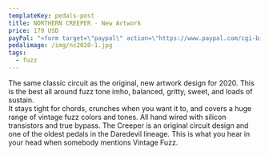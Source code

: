 ```yaml
---
templateKey: pedals-post
title: NORTHERN CREEPER - New Artwork
price: 179 USD
payPal: "<form target=\"paypal\" action=\"https://www.paypal.com/cgi-bin/webscr\" method=\"post\">\n<input type=\"hidden\" name=\"cmd\" value=\"_s-xclick\">\n<input type=\"hidden\" name=\"hosted_button_id\" value=\"2PSWTJS7DN7XY\">\n<table>\n<tr><td><input type=\"hidden\" name=\"on0\" value=\"Black Friday 15% Sale!!\">Black Friday 15% Sale!!</td></tr><tr><td><select name=\"os0\">\n\t<option value=\"Northern Creeper New\">Northern Creeper New $152.00 USD</option>\n</select> </td></tr>\n</table>\n<input type=\"hidden\" name=\"currency_code\" value=\"USD\">\n<input type=\"image\" src=\"https://www.paypalobjects.com/en_US/i/btn/btn_cart_LG.gif\" border=\"0\" name=\"submit\" alt=\"PayPal - The safer, easier way to pay online!\">\n<img alt=\"\" border=\"0\" src=\"https://www.paypalobjects.com/en_US/i/scr/pixel.gif\" width=\"1\" height=\"1\">\n</form>\n\n"
pedalimage: /img/nc2020-1.jpg
tags:
  - fuzz
---
```

The same classic circuit as the original, new artwork design for 2020.  This is the best all around fuzz tone imho, balanced, gritty, sweet, and loads of sustain.\
It stays tight for chords, crunches when you want it to, and covers a huge range of vintage fuzz colors and tones.  All hand wired with silicon transistors and true bypass.  The Creeper is an original circuit design and one of the oldest pedals in the Daredevil lineage. This is what you hear in your head when somebody mentions Vintage Fuzz.
